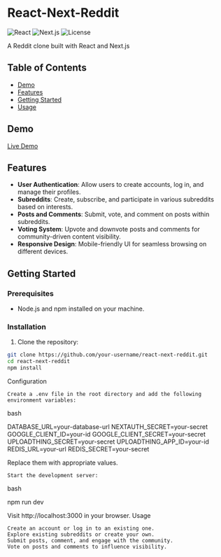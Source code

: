 # React-Next-Reddit

![React](https://img.shields.io/badge/React-%5E17.0.2-blue) ![Next.js](https://img.shields.io/badge/Next.js-%5E11.0.1-blue) ![License](https://img.shields.io/badge/license-MIT-green)

A Reddit clone built with React and Next.js

## Table of Contents

- [Demo](#demo)
- [Features](#features)
- [Getting Started](#getting-started)
- [Usage](#usage)

## Demo

[Live Demo](https://devtues.com)

## Features

- **User Authentication**: Allow users to create accounts, log in, and manage their profiles.
- **Subreddits**: Create, subscribe, and participate in various subreddits based on interests.
- **Posts and Comments**: Submit, vote, and comment on posts within subreddits.
- **Voting System**: Upvote and downvote posts and comments for community-driven content visibility.
- **Responsive Design**: Mobile-friendly UI for seamless browsing on different devices.

## Getting Started

### Prerequisites

- Node.js and npm installed on your machine.

### Installation

1. Clone the repository:
```bash
git clone https://github.com/your-username/react-next-reddit.git
cd react-next-reddit
npm install
```
Configuration

    Create a .env file in the root directory and add the following environment variables:

bash

DATABASE_URL=your-database-url
NEXTAUTH_SECRET=your-secret
GOOGLE_CLIENT_ID=your-id
GOOGLE_CLIENT_SECRET=your-secret
UPLOADTHING_SECRET=your-secret
UPLOADTHING_APP_ID=your-id
REDIS_URL=your-url
REDIS_SECRET=your-secret

Replace them with appropriate values.

    Start the development server:

bash

npm run dev

Visit http://localhost:3000 in your browser.
Usage

    Create an account or log in to an existing one.
    Explore existing subreddits or create your own.
    Submit posts, comment, and engage with the community.
    Vote on posts and comments to influence visibility.
